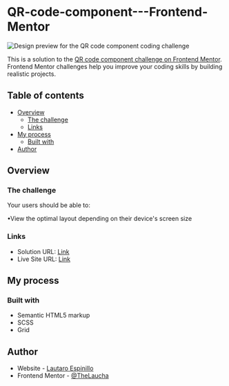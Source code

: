# QR-code-component---Frontend-Mentor

![Design preview for the QR code component coding challenge](./images/desktop-preview.jpg)

This is a solution to the [QR code component challenge on Frontend Mentor](https://www.frontendmentor.io/challenges/qr-code-component-iux_sIO_H). Frontend Mentor challenges help you improve your coding skills by building realistic projects. 

## Table of contents

- [Overview](#overview)
  - [The challenge](#the-challenge)
  - [Links](#links)
- [My process](#my-process)
  - [Built with](#built-with)
- [Author](#author)

## Overview

### The challenge

Your users should be able to:

  •View the optimal layout depending on their device's screen size

### Links

- Solution URL: [Link](https://www.frontendmentor.io/challenges/3column-preview-card-component-pH92eAR2-/hub/3column-preview-card-component-3u_PaIVby)
- Live Site URL: [Link](https://thelaucha.github.io/QR-code-component---Frontend-Mentor/)

## My process

### Built with

- Semantic HTML5 markup
- SCSS 
- Grid

## Author

- Website - [Lautaro Espinillo](https://thelaucha.github.io/portfolio_web/)
- Frontend Mentor - [@TheLaucha](https://www.frontendmentor.io/profile/TheLaucha)
